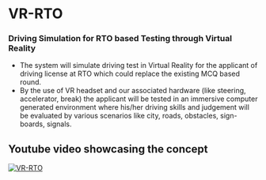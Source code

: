 # VR-RTO
### Driving Simulation for RTO based Testing through Virtual Reality

- The system will simulate driving test in Virtual Reality for the applicant of driving license at RTO which could replace the existing MCQ based round.
- By the use of VR headset and our associated hardware (like steering, accelerator, break) the applicant will be tested in an immersive computer generated environment where his/her driving skills and judgement will be evaluated by various scenarios like city, roads, obstacles, sign-boards, signals.

## Youtube video showcasing the concept
[![VR-RTO](https://img.youtube.com/vi/tFwoGiKNsAM/0.jpg)](https://www.youtube.com/watch?v=tFwoGiKNsAM)
